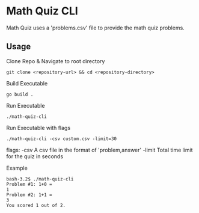 # Math Quiz CLI
Math Quiz uses a 'problems.csv' file to provide the math quiz problems.

## Usage

Clone Repo & Navigate to root directory
```shell
git clone <repository-url> && cd <repository-directory>
```

Build Executable
```shell
go build .
```

Run Executable
```shell
./math-quiz-cli
```
Run Executable with flags
```shell
./math-quiz-cli -csv custom.csv -limit=30
```
flags: 
-csv
    A csv file in the format of 'problem,answer'
-limit
    Total time limit for the quiz in seconds

Example
```shell
bash-3.2$ ./math-quiz-cli
Problem #1: 1+0 = 
1
Problem #2: 1+1 = 
3
You scored 1 out of 2.
```

